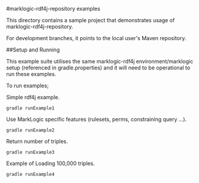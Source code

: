 #marklogic-rdf4j-repository examples

This directory contains a sample project that demonstrates usage of marklogic-rdf4j-repository. 

For development branches, it points to the local user's Maven repository.

##Setup and Running

This example suite utilises the same marklogic-rdf4j environment/marklogic setup (referenced in gradle.properties) and it will need to be operational to run these examples. 
  
To run examples; 

Simple rdf4j example.
```
gradle runExample1
```

Use MarkLogic specific features (rulesets, perms, constraining query ...).
```
gradle runExample2
```

Return number of triples.
```
gradle runExample3
```

Example of Loading 100,000 triples.
```
gradle runExample4
```